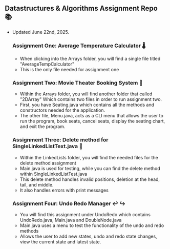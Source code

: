 ## Datastructures & Algorithms Assignment Repo 📚
- Updated June 22nd, 2025.

  ### Assignment One: Average Temperature Calculator 🌡️
  - When clicking into the Arrays folder, you will find a single file titled "AverageTempCalculator"
  - This is the only file needed for assignment one
 
  ### Assignment Two: Movie Theater Booking System 🍿
  - Within the Arrays folder, you will find another folder that called "2DArray" Which contains two files in order to run assignment two.
  - First, you have Seating.java which contains all the methods and constructors needed for the application.
  - The other file, Menu.java, acts as a CLI menu that allows the user to run the program, book seats, cancel seats, display the seating chart, and exit the program.

  ### Assignment Three: Delete method for SingleLinkedListText.java 🚫 
  - Within the LinkedLists folder, you will find the needed files for the delete method assignment
  - Main.java is used for testing, while you can find the delete method within SingleLinkedListTest.java
  - This delete method handles invalid positions, deletion at the head, tail, and middle.
  - It also handles errors with print messages
 
  ### Assignment Four: Undo Redo Manager ↩️ ↪️
  - You will find this assignment under UndoRedo which contains UndoRedo.java, Main.java and DoubleNode.java
  - Main.java uses a menu to test the functionality of the undo and redo methods
  - Allows the user to add new states, undo and redo state changes, view the current state and latest state.
